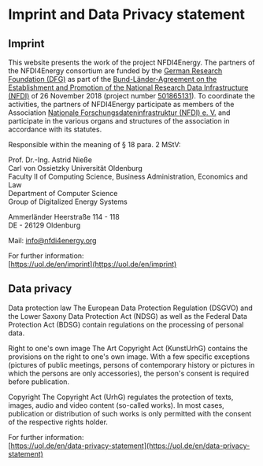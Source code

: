 # Imprint and Data Privacy statement

## Imprint

This website presents the work of the project NFDI4Energy. The partners of the NFDI4Energy consortium are funded by the [German Research Foundation (DFG)](https://www.dfg.de/de/foerderung/foerderinitiativen/nfdi) as part of the [Bund-Länder-Agreement on the Establishment and Promotion of the National Research Data Infrastructure (NFDI)](https://www.gwk-bonn.de/themen/weitere-arbeitsgebiete/informationsinfrastrukturen-nfdi) of 26 November 2018 (project number [501865131](https://gepris.dfg.de/gepris/projekt/501865131?language=de)). To coordinate the activities, the partners of NFDI4Energy participate as members of the Association [Nationale Forschungsdateninfrastruktur (NFDI) e. V.](https://www.nfdi.de/) and participate in the various organs and structures of the association in accordance with its statutes.

Responsible within the meaning of § 18 para. 2 MStV:

Prof. Dr.-Ing. Astrid Nieße  
Carl von Ossietzky Universität Oldenburg  
Faculty II of Computing Science, Business Administration, Economics and Law  
Department of Computer Science  
Group of Digitalized Energy Systems

Ammerländer Heerstraße 114 - 118  
DE - 26129 Oldenburg

Mail: [info@nfdi4energy.org](mailto:info@nfdi4energy.org)

For further information:  
[https://uol.de/en/imprint](https://uol.de/en/imprint)

## Data privacy

Data protection law
The European Data Protection Regulation (DSGVO) and the Lower Saxony Data Protection Act (NDSG) as well as the Federal Data Protection Act (BDSG) contain regulations on the processing of personal data.

Right to one's own image
The Art Copyright Act (KunstUrhG) contains the provisions on the right to one's own image. With a few specific exceptions (pictures of public meetings, persons of contemporary history or pictures in which the persons are only accessories), the person's consent is required before publication.

Copyright
The Copyright Act (UrhG) regulates the protection of texts, images, audio and video content (so-called works). In most cases, publication or distribution of such works is only permitted with the consent of the respective rights holder.

For further information:  
[https://uol.de/en/data-privacy-statement](https://uol.de/en/data-privacy-statement)